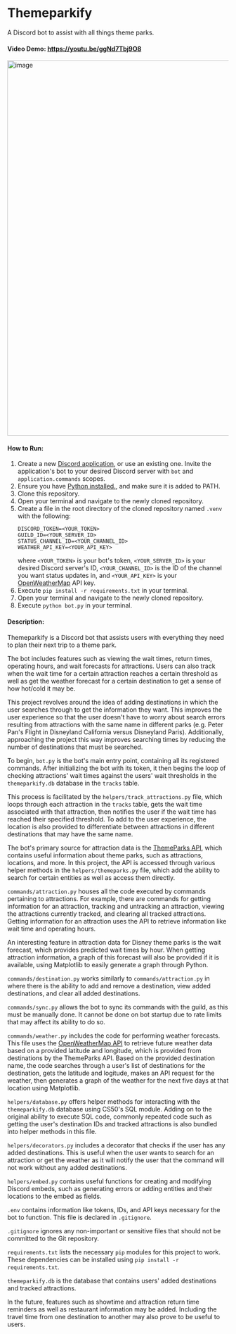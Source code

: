 # Themeparkify
A Discord bot to assist with all things theme parks.
#### Video Demo: https://youtu.be/ggNd7Tbj9O8

<img width="853" alt="image" src="https://github.com/eric-vo/themeparkify/assets/99783770/dc0c4fb3-3a58-4300-9605-ad98d7ab9dcb">

#### How to Run:
1. Create a new [Discord application](https://discord.com/developers/applications), or use an existing one. Invite the application's bot to your desired Discord server with `bot` and `application.commands` scopes.
2. Ensure you have [Python installed.](https://www.python.org/downloads/), and make sure it is added to PATH.
3. Clone this repository.
4. Open your terminal and navigate to the newly cloned repository.
4. Create a file in the root directory of the cloned repository named `.venv` with the following:
    ```
    DISCORD_TOKEN=<YOUR_TOKEN>
    GUILD_ID=<YOUR_SERVER_ID>
    STATUS_CHANNEL_ID=<YOUR_CHANNEL_ID>
    WEATHER_API_KEY=<YOUR_API_KEY>
    ```
    where `<YOUR_TOKEN>` is your bot's token, `<YOUR_SERVER_ID>` is your desired Discord server's ID, `<YOUR_CHANNEL_ID>` is the ID of the channel you want status updates in, and `<YOUR_API_KEY>` is your [OpenWeatherMap](https://openweathermap.org/api) API key.
5. Execute `pip install -r requirements.txt` in your terminal.
6. Open your terminal and navigate to the newly cloned repository.
7. Execute `python bot.py` in your terminal.

#### Description:
Themeparkify is a Discord bot that assists users with everything they need to plan their next trip to a theme park.

The bot includes features such as viewing the wait times, return times, operating hours, and wait forecasts for attractions. Users can also track when the wait time for a certain attraction reaches a certain threshold as well as get the weather forecast for a certain destination to get a sense of how hot/cold it may be.

This project revolves around the idea of adding destinations in which the user searches through to get the information they want. This improves the user experience so that the user doesn't have to worry about search errors resulting from attractions with the same name in different parks (e.g. Peter Pan's Flight in Disneyland California versus Disneyland Paris). Additionally, approaching the project this way improves searching times by reducing the number of destinations that must be searched.

To begin, `bot.py` is the bot's main entry point, containing all its registered commands. After initializing the bot with its token, it then begins the loop of checking attractions' wait times against the users' wait thresholds in the `themeparkify.db` database in the `tracks` table.

This process is facilitated by the `helpers/track_attractions.py` file, which loops through each attraction in the `tracks` table, gets the wait time associated with that attraction, then notifies the user if the wait time has reached their specified threshold. To add to the user experience, the location is also provided to differentiate between attractions in different destinations that may have the same name.

The bot's primary source for attraction data is the [ThemeParks API](https://themeparks.wiki/), which contains useful information about theme parks, such as attractions, locations, and more. In this project, the API is accessed through various helper methods in the `helpers/themeparks.py` file, which add the ability to search for certain entities as well as access them directly.

`commands/attraction.py` houses all the code executed by commands pertaining to attractions. For example, there are commands for getting information for an attraction, tracking and untracking an attraction, viewing the attractions currently tracked, and clearing all tracked attractions. Getting information for an attraction uses the API to retrieve information like wait time and operating hours.

An interesting feature in attraction data for Disney theme parks is the wait forecast, which provides predicted wait times by hour. When getting attraction information, a graph of this forecast will also be provided if it is available, using Matplotlib to easily generate a graph through Python.

`commands/destination.py` works similarly to `commands/attraction.py` in where there is the ability to add and remove a destination, view added destinations, and clear all added destinations.

`commands/sync.py` allows the bot to sync its commands with the guild, as this must be manually done. It cannot be done on bot startup due to rate limits that may affect its ability to do so.

`commands/weather.py` includes the code for performing weather forecasts. This file uses the [OpenWeatherMap API](https://openweathermap.org/api) to retrieve future weather data based on a provided latitude and longitude, which is provided from destinations by the ThemeParks API. Based on the provided destination name, the code searches through a user's list of destinations for the destination, gets the latitude and logitude, makes an API request for the weather, then generates a graph of the weather for the next five days at that location using Matplotlib.

`helpers/database.py` offers helper methods for interacting with the `themeparkify.db` database using CS50's SQL module. Adding on to the original ability to execute SQL code, commonly repeated code such as getting the user's destination IDs and tracked attractions is also bundled into helper methods in this file.

`helpers/decorators.py` includes a decorator that checks if the user has any added destinations. This is useful when the user wants to search for an attraction or get the weather as it will notify the user that the command will not work without any added destinations.

`helpers/embed.py` contains useful functions for creating and modifying Discord embeds, such as generating errors or adding entities and their locations to the embed as fields.

`.env` contains information like tokens, IDs, and API keys necessary for the bot to function. This file is declared in `.gitignore`.

`.gitignore` ignores any non-important or sensitive files that should not be committed to the Git repository.

`requirements.txt` lists the necessary `pip` modules for this project to work. These dependencies can be installed using `pip install -r requirements.txt`.

`themeparkify.db` is the database that contains users' added destinations and tracked attractions.

In the future, features such as showtime and attraction return time reminders as well as restaurant information may be added. Including the travel time from one destination to another may also prove to be useful to users.
